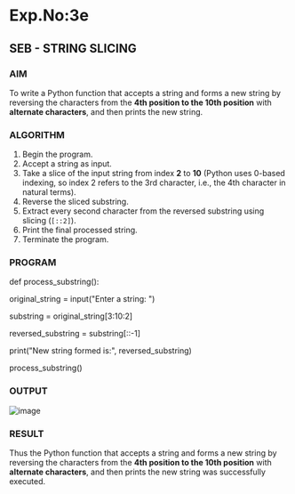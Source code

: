# Exp.No:3e
## SEB - STRING SLICING



### AIM  
To write a Python function that accepts a string and forms a new string by reversing the characters from the **4th position to the 10th position** with **alternate characters**, and then prints the new string.



### ALGORITHM

1. Begin the program.  
2. Accept a string as input.  
3. Take a slice of the input string from index **2** to **10** (Python uses 0-based indexing, so index 2 refers to the 3rd character, i.e., the 4th character in natural terms).  
4. Reverse the sliced substring.  
5. Extract every second character from the reversed substring using slicing (`[::2]`).  
6. Print the final processed string.  
7. Terminate the program.



### PROGRAM

def process_substring():
    
  original_string = input("Enter a string: ")
    
    
  substring = original_string[3:10:2]
    
    
  reversed_substring = substring[::-1]
    
    
   print("New string formed is:", reversed_substring)


process_substring()



### OUTPUT
![image](https://github.com/user-attachments/assets/11abe6bb-c568-4cb4-a132-171f791b9365)

### RESULT
Thus the Python function that accepts a string and forms a new string by reversing the characters from the **4th position to the 10th position** with **alternate characters**, and then prints the new string was successfully executed.


